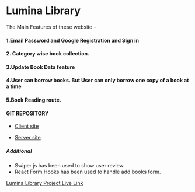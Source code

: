 # Lumina Library

The Main Features of these website -

#### 1.Email Password and Google Registration and Sign in

#### 2. Category wise book collection.

#### 3.Update Book Data feature

#### 4.User can borrow books. But User can only borrow one copy of a book at a time

#### 5.Book Reading route.

#### GIT REPOSITORY

- [Client site](https://github.com/Porgramming-Hero-web-course/b8a11-client-side-shakib-anwar-nibir17)

- [Server site](https://github.com/Porgramming-Hero-web-course/b8a11-server-side-shakib-anwar-nibir17)

##### Additional

- Swiper js has been used to show user review.
- React Form Hooks has been used to handle add books form.

[Lumina Library Project Live Link](https://library-lumina-sn17.web.app/)

